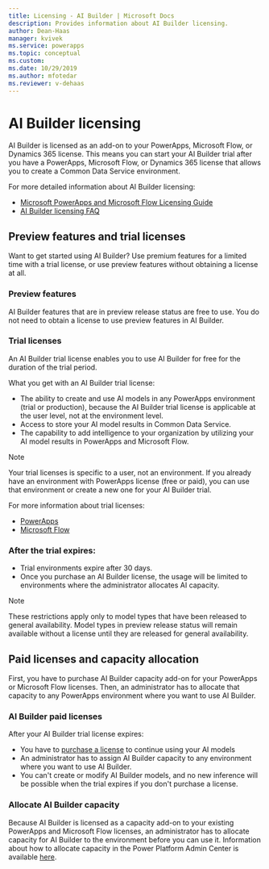 ```yaml
---
title: Licensing - AI Builder | Microsoft Docs
description: Provides information about AI Builder licensing.
author: Dean-Haas
manager: kvivek
ms.service: powerapps
ms.topic: conceptual
ms.custom: 
ms.date: 10/29/2019
ms.author: mfotedar
ms.reviewer: v-dehaas
---
```


# AI Builder licensing


AI Builder is licensed as an add-on to your PowerApps, Microsoft Flow, or Dynamics 365 license. This means you can start your AI Builder trial after you have a PowerApps, Microsoft Flow, or Dynamics 365 license that allows you to create a Common Data Service environment.  

For more detailed information about AI Builder licensing:

- [Microsoft PowerApps and Microsoft Flow Licensing Guide](https://go.microsoft.com/fwlink/?LinkId=2085130&clcid=0x409)
- [AI Builder licensing FAQ](/power-platform/admin/powerapps-flow-licensing-faq#ai-builder)

## Preview features and trial licenses

Want to get started using AI Builder? Use premium features for a limited time with a trial license, or use preview features without obtaining a license at all.

### Preview features

AI Builder features that are in preview release status are free to use. You do not need to obtain a license to use preview features in AI Builder.

### Trial licenses

An AI Builder trial license enables you to use  AI Builder for free for the duration of the trial period.

What you get with an AI Builder trial license:

- The ability to create and use AI models in any PowerApps environment (trial or production), because the AI Builder trial license is applicable at the user level, not at the environment level.
- Access to store  your AI model results in Common Data Service.
- The capability to add intelligence to your organization by utilizing your AI model results in PowerApps and Microsoft Flow.

> [!NOTE]
> Your trial licenses is specific to a user, not an environment. If you already have an environment with PowerApps license (free or paid), you can use that environment or create a new one for your AI Builder trial.

For more information about trial licenses:

- [PowerApps](https://signup.microsoft.com/Start?sku=powerapps)
- [Microsoft Flow](https://preview.flow.microsoft.com/)

### After the trial expires:

- Trial environments expire after 30 days.
- Once you purchase an AI Builder license, the usage will be limited to environments where the administrator allocates AI capacity.

> [!NOTE]  
> These restrictions apply only to model types that have been released to  general availability. Model types in preview release status will remain available without a license until they are released for general availability.  

## Paid licenses and capacity allocation

First, you have to purchase AI Builder capacity add-on for your PowerApps or Microsoft Flow licenses. Then, an administrator has to allocate that capacity to any PowerApps environment where you want to use AI Builder.

### AI Builder paid licenses

After your AI Builder trial license expires:

- You have to [purchase a license](/power-platform/admin/signup-for-powerapps-admin) to continue using your AI models
- An administrator has to assign AI Builder capacity to any environment where you want to use AI Builder.
- You can't create or modify AI Builder models, and no new inference will be possible when the trial expires if you don't purchase a license.

### Allocate AI Builder capacity

Because AI Builder is licensed as a capacity add-on to your existing PowerApps and Microsoft Flow licenses, an administrator has to allocate capacity for AI Builder to the environment before you can use it. Information about how to allocate capacity in the Power Platform Admin Center is available [here](/power-platform/admin/capacity-add-on).
